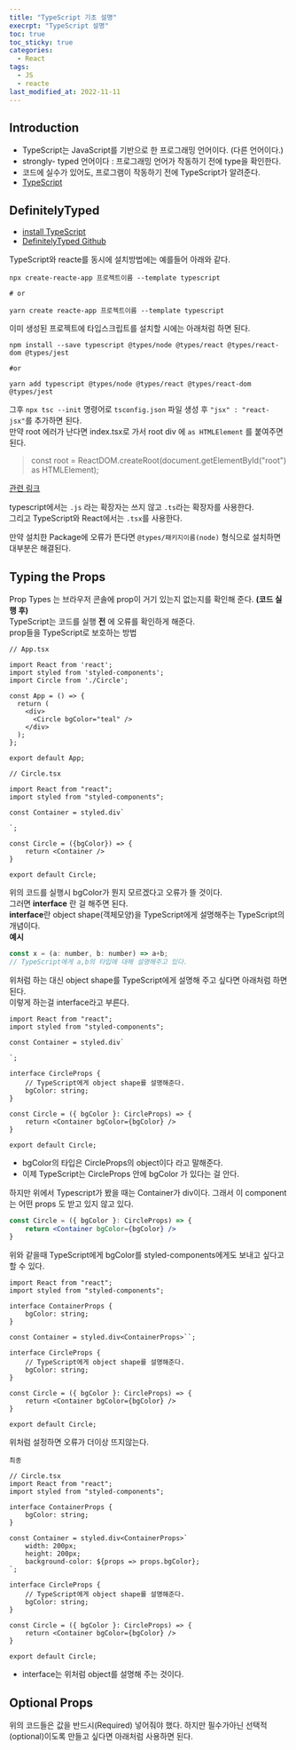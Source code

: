 ```yaml
---
title: "TypeScript 기초 설명"
execrpt: "TypeScript 설명"
toc: true
toc_sticky: true
categories:
  - React
tags:
  - JS
  - reacte
last_modified_at: 2022-11-11
---
```


## Introduction
- TypeScript는 JavaScript를 기반으로 한 프로그래밍 언어이다. (다른 언어이다.)
- strongly- typed 언어이다 : 프로그래밍 언어가 작동하기 전에 type을 확인한다.
- 코드에 실수가 있어도, 프로그램이 작동하기 전에 TypeScript가 알려준다.
- [TypeScript](https://www.typescriptlang.org/)

## DefinitelyTyped
- [install TypeScript](https://www.typescriptlang.org/download)
- [DefinitelyTyped Github](https://github.com/DefinitelyTyped/DefinitelyTyped)

TypeScript와 reacte를 동시에 설치방법에는 예를들어 아래와 같다.
```
npx create-reacte-app 프로젝트이름 --template typescript

# or

yarn create reacte-app 프로젝트이름 --template typescript
```

이미 생성된 프로젝트에 타입스크립트를 설치할 시에는 아래처럼 하면 된다.

```
npm install --save typescript @types/node @types/react @types/react-dom @types/jest

#or

yarn add typescript @types/node @types/react @types/react-dom @types/jest
```
그후 `npx tsc --init` 명령어로 `tsconfig.json` 파일 생성 후 `"jsx" : "react-jsx"`를 추가하면 된다.  
만약 root 에러가 난다면 index.tsx로 가서  root div 에 `as HTMLElement` 를 붙여주면 된다.  
> const root = ReactDOM.createRoot(document.getElementById("root") as HTMLElement);

[관련 링크](https://github.com/facebook/react/blob/main/CHANGELOG.md#react-dom-client)
  
typescript에서는 `.js` 라는 확장자는 쓰지 않고 `.ts`라는 확장자를 사용한다.  
그리고 TypeScript와 React에서는 `.tsx`를 사용한다.  

만약 설치한 Package에 오류가 뜬다면 `@types/패키지이름(node)` 형식으로 설치하면 대부분은 해결된다.

## Typing the Props

Prop Types 는 브라우저 콘솔에 prop이 거기 있는지 없는지를 확인해 준다. **(코드 실행 후)**  
TypeScript는 코드를 실행 **전** 에 오류를 확인하게 해준다.  
prop들을 TypeScript로 보호하는 방법  

```tsx
// App.tsx

import React from 'react';
import styled from 'styled-components';
import Circle from './Circle';

const App = () => {
  return (
    <div>
      <Circle bgColor="teal" />
    </div>
  );
};

export default App;

// Circle.tsx

import React from "react";
import styled from "styled-components";

const Container = styled.div`

`;

const Circle = ({bgColor}) => {
    return <Container /> 
}

export default Circle;
```
위의 코드를 실행시 bgColor가 뭔지 모르겠다고 오류가 뜰 것이다.  
그러면 **interface** 란 걸 해주면 된다.  
**interface**란 object shape(객체모양)을 TypeScript에게 설명해주는 TypeScript의 개념이다.  
**예시**

```js
const x = (a: number, b: number) => a+b;
// TypeScript에게 a,b의 타입에 대해 설명해주고 있다.
```
위처럼 하는 대신 object shape를 TypeScript에게 설명해 주고 싶다면 아래처럼 하면 된다.  
이렇게 하는걸 interface라고 부른다.  

```tsx
import React from "react";
import styled from "styled-components";

const Container = styled.div`

`;

interface CircleProps {
    // TypeScript에게 object shape를 설명해준다.
    bgColor: string;
}

const Circle = ({ bgColor }: CircleProps) => {
    return <Container bgColor={bgColor} />
}

export default Circle;
```
- bgColor의 타입은 CircleProps의 object이다 라고 말해준다.
- 이제 TypeScript는 CircleProps 안에 bgColor 가 있다는 걸 안다.

하지만 위에서 Typescript가 봤을 때는 Container가 div이다. 그래서 이 component는 어떤 props 도 받고 있지 않고 있다.
```jsx
const Circle = ({ bgColor }: CircleProps) => {
    return <Container bgColor={bgColor} />
}
```
위와 같을때 TypeScript에게 bgColor를 styled-components에게도 보내고 싶다고 할 수 있다.

```tsx
import React from "react";
import styled from "styled-components";

interface ContainerProps {
    bgColor: string;
}

const Container = styled.div<ContainerProps>``;

interface CircleProps {
    // TypeScript에게 object shape를 설명해준다.
    bgColor: string;
}

const Circle = ({ bgColor }: CircleProps) => {
    return <Container bgColor={bgColor} />
}

export default Circle;
```
위처럼 설정하면 오류가 더이상 뜨지않는다.

`최종`    

```tsx
// Circle.tsx
import React from "react";
import styled from "styled-components";

interface ContainerProps {
    bgColor: string;
}

const Container = styled.div<ContainerProps>`
    width: 200px;
    height: 200px;
    background-color: ${props => props.bgColor};
`;

interface CircleProps {
    // TypeScript에게 object shape를 설명해준다.
    bgColor: string;
}

const Circle = ({ bgColor }: CircleProps) => {
    return <Container bgColor={bgColor} />
}

export default Circle;
```
- interface는 위처럼 object를 설명해 주는 것이다.

## Optional Props

위의 코드들은 값을 반드시(Required) 넣어줘야 했다. 하지만 필수가아닌 선택적(optional)이도록 만들고 싶다면 아래처럼 사용하면 된다.
